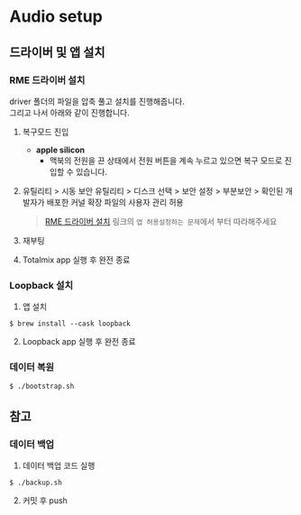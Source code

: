 # Audio setup

## 드라이버 및 앱 설치

### RME 드라이버 설치

driver 폴더의 파일을 압축 풀고 설치를 진행해줍니다. <br />
그리고 나서 아래와 같이 진행합니다.

1. 복구모드 진입
   - **apple silicon**
     - 맥북의 전원을 끈 상태에서 전원 버튼을 계속 누르고 있으면 복구 모드로 진입할 수 있습니다.
2. 유틸리티 > 시동 보안 유틸리티 > 디스크 선택 > 보안 설정 > 부분보안 > 확인된 개발자가 배포한 커널 확장 파일의 사용자 관리 허용

   > [RME 드라이버 설치](https://helpsound.net/bbs/board.php?bo_table=ASfaq&wr_id=114&page=1) 링크의 `앱 허용설정하는 문제`에서 부터 따라해주세요

3. 재부팅

4. Totalmix app 실행 후 완전 종료

### Loopback 설치

1. 앱 설치

```
$ brew install --cask loopback
```

2. Loopback app 실행 후 완전 종료

### 데이터 복원

```
$ ./bootstrap.sh
```

## 참고

### 데이터 백업

1. 데이터 백업 코드 실행

```
$ ./backup.sh
```

2. 커밋 후 push
